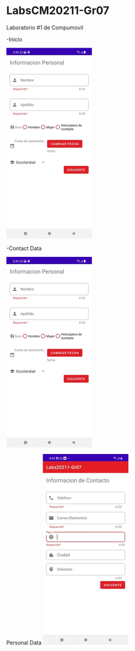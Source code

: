 # LabsCM20211-Gr07

Laboratorio #1 de Compumovil

-Inicio

![alt tag](https://github.com/SotalvaroO/LabsCM20211-Gr07/blob/master/Imagenes%20App/02%20Contact%20Data.jpg)

-Contact Data

![alt tag](https://github.com/SotalvaroO/LabsCM20211-Gr07/blob/master/Imagenes%20App/02%20Contact%20Data.jpg)

Personal Data
![alt tag](https://github.com/SotalvaroO/LabsCM20211-Gr07/blob/master/Imagenes%20App/03%20Personal%20Data.jpg)
